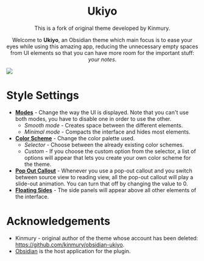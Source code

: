 <div style="text-align: center">

# Ukiyo

This is a fork of original theme developed by Kinmury.

Welcome to <b>Ukiyo</b>, an Obsidian theme which main focus is to ease your eyes while using this amazing app, reducing the unnecessary empty spaces from UI elements so that you can have more room for the important stuff: <i>your notes</i>.
</div>


![](./Showcase.png)

# Style Settings

- **[Modes](./docs/modes.md)** - Change the way the UI is displayed. Note that you can't use both modes, you have to disable one in order to use the other.
	- _Smooth mode_ - Creates space between the different elements.
 	- _Minimal mode_ - Compacts the interface and hides most elements. 
- **[Color Scheme](./docs/color-scheme.md)** - Change the color palette used.
	- _Selector_ - Choose between the already existing color schemes.
 	- _Custom_ - If you choose the custom option from the selector, a list of options will appear that lets you create your own color scheme for the theme.
- **[Pop Out Callout](./docs/custom-callouts.md)** - Whenever you use a pop-out callout and you switch between source view to reading view, all the pop-out callout will play a slide-out animation. You can turn that off by changing the value to 0.
- **[Floating Sides](./docs/floating-sides.md)** - The side panels will appear above all other elements of the interface.

# Acknowledgements

- Kinmury - original author of the theme whose account has been deleted: https://github.com/kinmury/obsidian-ukiyo.
- [Obsidian](https://obsidian.md/) is the host application for the plugin.